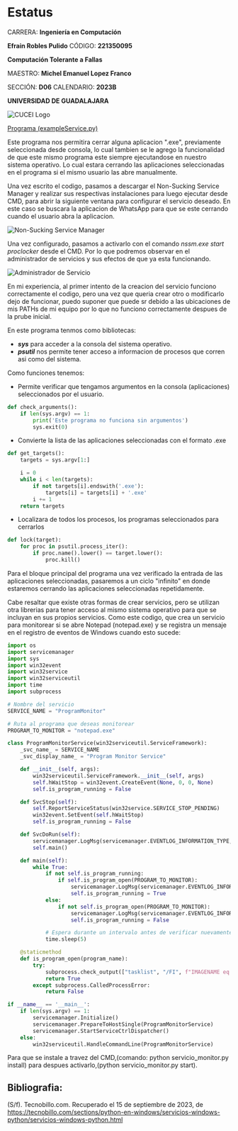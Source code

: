 # Estatus

CARRERA: **Ingeniería en Computación**

**Efrain Robles Pulido** CÓDIGO: **221350095**

**Computación Tolerante a Fallas**

MAESTRO: **Michel Emanuel Lopez Franco**

SECCIÓN: **D06**    CALENDARIO: **2023B**

**UNIVERSIDAD DE GUADALAJARA**

![CUCEI Logo](https://static.wixstatic.com/media/689543_e867e5de31ce49e7a2c28f84eb1bacf8~mv2.png/v1/fill/w_560,h_150,al_c,q_85,usm_0.66_1.00_0.01,enc_auto/logoudggris.png)

[Programa (exampleService.py)](https://github.com/EfrainRP/Computacion_tolerante_a_fallas/blob/main/Estatus/exampleService.py)

Este programa nos permitira cerrar alguna aplicacion ".exe", previamente seleccionada desde consola, lo cual tambien se le agrego la funcionalidad de que este mismo programa este siempre ejecutandose en nuestro sistema operativo. Lo cual estara cerrando las aplicaciones seleccionadas en el programa si el mismo usuario las abre manualmente.

Una vez escrito el codigo, pasamos a descargar el Non-Sucking Service Manager y realizar sus respectivas instalaciones para luego ejecutar desde CMD, para abrir la siguiente ventana para configurar el servicio deseado. En este caso se buscara la aplicacion de WhatsApp para que se este cerrando cuando el usuario abra la aplicacion.

![Non-Sucking Service Manager](https://github.com/EfrainRP/Computacion_tolerante_a_fallas/blob/main/Estatus/Images/config.PNG)

Una vez configurado, pasamos a activarlo con el comando _nssm.exe start proclocker_ desde el CMD. Por lo que podremos observar en el administrador de servicios y sus efectos de que ya esta funcionando.

![Administrador de Servicio](https://github.com/EfrainRP/Computacion_tolerante_a_fallas/blob/main/Estatus/Images/service.png)

En mi experiencia, al primer intento de la creacion del servicio funciono correctamente el codigo, pero una vez que queria crear otro o modificarlo dejo de funcionar, puedo suponer que puede sr debido a las ubicaciones de mis PATHs de mi equipo por lo que no funciono correctamente despues de la prube inicial.

En este programa tenmos como bibliotecas:
- ***sys*** para acceder a la consola del sistema operativo.
- ***psutil*** nos permite tener acceso a informacion de procesos que corren asi como del sistema.

Como funciones tenemos: 
- Permite verificar que tengamos argumentos en la consola (aplicaciones) seleccionados por el usuario.
```python
def check_arguments(): 
    if len(sys.argv) == 1:
        print('Este programa no funciona sin argumentos')
        sys.exit(0)
```

- Convierte la lista de las aplicaciones seleccionadas con el formato .exe
```python
def get_targets():
    targets = sys.argv[1:]

    i = 0
    while i < len(targets):
        if not targets[i].endswith('.exe'):
            targets[i] = targets[i] + '.exe'
        i += 1
    return targets
```

- Localizara de todos los procesos, los programas seleccionados para cerrarlos
```python
def lock(target):
    for proc in psutil.process_iter():
        if proc.name().lower() == target.lower():
            proc.kill()
```

Para el bloque principal del programa una vez verificado la entrada de las aplicaciones seleccionadas, pasaremos a un ciclo "infinito" en donde estaremos cerrando las aplicaciones seleccionadas repetidamente.

Cabe resaltar que existe otras formas de crear servicios, pero se utilizan otra librerias para tener acceso al mismo sistema operativo para que se incluyan en sus propios servicios. Como este codigo, que crea un servicio para monitorear si se abre Notepad (notepad.exe) y se registra un mensaje en el registro de eventos de Windows cuando esto sucede:

```python
import os
import servicemanager
import sys
import win32event
import win32service
import win32serviceutil
import time
import subprocess

# Nombre del servicio
SERVICE_NAME = "ProgramMonitor"

# Ruta al programa que deseas monitorear
PROGRAM_TO_MONITOR = "notepad.exe"

class ProgramMonitorService(win32serviceutil.ServiceFramework):
    _svc_name_ = SERVICE_NAME
    _svc_display_name_ = "Program Monitor Service"

    def __init__(self, args):
        win32serviceutil.ServiceFramework.__init__(self, args)
        self.hWaitStop = win32event.CreateEvent(None, 0, 0, None)
        self.is_program_running = False

    def SvcStop(self):
        self.ReportServiceStatus(win32service.SERVICE_STOP_PENDING)
        win32event.SetEvent(self.hWaitStop)
        self.is_program_running = False

    def SvcDoRun(self):
        servicemanager.LogMsg(servicemanager.EVENTLOG_INFORMATION_TYPE, servicemanager.PYS_SERVICE_STARTED, (self._svc_name_, ''))
        self.main()

    def main(self):
        while True:
            if not self.is_program_running:
                if self.is_program_open(PROGRAM_TO_MONITOR):
                    servicemanager.LogMsg(servicemanager.EVENTLOG_INFORMATION_TYPE, 0, f"{PROGRAM_TO_MONITOR} se ha abierto.")
                    self.is_program_running = True
            else:
                if not self.is_program_open(PROGRAM_TO_MONITOR):
                    servicemanager.LogMsg(servicemanager.EVENTLOG_INFORMATION_TYPE, 0, f"{PROGRAM_TO_MONITOR} se ha cerrado.")
                    self.is_program_running = False

            # Espera durante un intervalo antes de verificar nuevamente
            time.sleep(5)

    @staticmethod
    def is_program_open(program_name):
        try:
            subprocess.check_output(["tasklist", "/FI", f"IMAGENAME eq {program_name}"])
            return True
        except subprocess.CalledProcessError:
            return False

if __name__ == '__main__':
    if len(sys.argv) == 1:
        servicemanager.Initialize()
        servicemanager.PrepareToHostSingle(ProgramMonitorService)
        servicemanager.StartServiceCtrlDispatcher()
    else:
        win32serviceutil.HandleCommandLine(ProgramMonitorService)
```

Para que se instale a travez del CMD,(comando: python servicio_monitor.py install) para despues activarlo,(python servicio_monitor.py start).

## Bibliografia:
(S/f). Tecnobillo.com. Recuperado el 15 de septiembre de 2023, de https://tecnobillo.com/sections/python-en-windows/servicios-windows-python/servicios-windows-python.html

